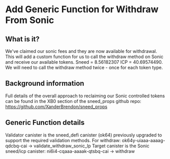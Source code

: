 # Add Generic Function for Withdraw From Sonic

## What is it?
We've claimed our sonic fees and they are now available for withdrawal. This will add a custom function for us to call the withdraw method on Sonic and receive our available tokens. Sneed = 8.56182307 ICP = 40.69574490. We will need to call the withdraw method twice - once for each token type.

## Background information
Full details of the overall approach to reclaiming our Sonic controlled tokens can be found in the XB0 section of the sneed_props github repo: https://github.com/XanderBrendon/sneed_props

## Generic Function details
Validator canister is the sneed_defi canister (ok64) previously upgraded to support the required validation methods. For withdraw: ok64y-uiaaa-aaaag-qdcbq-cai -> validate_withdraw_sonic_lp
Target canister is the Sonic sneed/icp canister: ni6i4-cqaaa-aaaak-qtsbq-cai -> withdraw